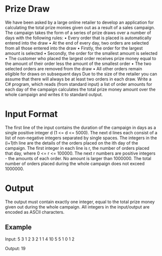 # Prize Draw
We have been asked by a large online retailer to develop an application for calculating the total prize monies given out as a result of a sales campaign.
The campaign takes the form of a series of prize draws over a number of days with the following rules:
•	Every order that is placed is automatically entered into the draw
•	At the end of every day, two orders are selected from all those entered into the draw
•	Firstly, the order for the largest amount is selected
•	Secondly, the order for the smallest amount is selected
•	The customer who placed the largest order receives prize money equal to the amount of their order less the amount of the smallest order
•	The two selected orders are removed from the draw
•	All other orders remain eligible for draws on subsequent days
Due to the size of the retailer you can assume that there will always be at least two orders in each draw.
Write a C# program, which reads (from standard input) a list of order amounts for each day of the campaign calculates the total prize money amount over the whole campaign and writes it to standard output.

# Input Format
The first line of the input contains the duration of the campaign in days as a single positive integer d (1 <= d <= 5000). The next d lines each consist of a list of non-negative integers separated by single spaces. 
The integers in the (i+1)th line are the details of the orders placed on the ith day of the campaign. 
The first integer in each line is r, the number of orders placed that day, where 0 <= r <= 100000. The next r numbers are positive integers - the amounts of each order. No amount is larger than 1000000.
The total number of orders placed during the whole campaign does not exceed 1000000.

# Output
The output must contain exactly one integer, equal to the total prize money given out during the whole campaign.
All integers in the input/output are encoded as ASCII characters.

## Example
Input:
5
3 1 2 3
2 1 1
4 10 5 5 1
0
1 2

Output:
19

